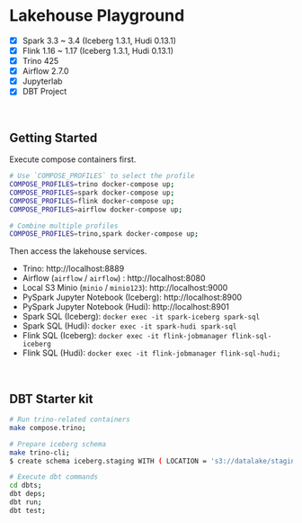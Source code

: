 # Lakehouse Playground

- [x] Spark 3.3 ~ 3.4 (Iceberg 1.3.1, Hudi 0.13.1)
- [x] Flink 1.16 ~ 1.17 (Iceberg 1.3.1, Hudi 0.13.1)
- [x] Trino 425
- [x] Airflow 2.7.0
- [x] Jupyterlab
- [x] DBT Project

<br/>

## Getting Started

Execute compose containers first.

```bash
# Use `COMPOSE_PROFILES` to select the profile
COMPOSE_PROFILES=trino docker-compose up;
COMPOSE_PROFILES=spark docker-compose up;
COMPOSE_PROFILES=flink docker-compose up;
COMPOSE_PROFILES=airflow docker-compose up;

# Combine multiple profiles
COMPOSE_PROFILES=trino,spark docker-compose up;
```

Then access the lakehouse services.

- Trino: http://localhost:8889
- Airflow (`airflow` / `airflow`) : http://localhost:8080
- Local S3 Minio (`minio` / `minio123`): http://localhost:9000
- PySpark Jupyter Notebook (Iceberg): http://localhost:8900
- PySpark Jupyter Notebook (Hudi): http://localhost:8901
- Spark SQL (Iceberg): `docker exec -it spark-iceberg spark-sql`
- Spark SQL (Hudi): `docker exec -it spark-hudi spark-sql`
- Flink SQL (Iceberg): `docker exec -it flink-jobmanager flink-sql-iceberg`
- Flink SQL (Hudi): `docker exec -it flink-jobmanager flink-sql-hudi;`

<br/>

## DBT Starter kit

```bash
# Run trino-related containers
make compose.trino;

# Prepare iceberg schema
make trino-cli;
$ create schema iceberg.staging WITH ( LOCATION = 's3://datalake/staging' );

# Execute dbt commands
cd dbts;
dbt deps;
dbt run;
dbt test;
```
